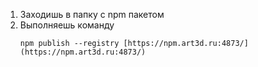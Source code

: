 
1. Заходишь в папку с npm пакетом
2. Выполняешь команду
   ```shell
   npm publish --registry [https://npm.art3d.ru:4873/](https://npm.art3d.ru:4873/)
   ```
